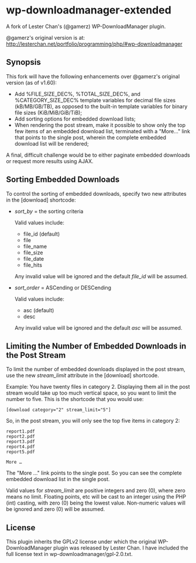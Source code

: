 wp-downloadmanager-extended
===========================

A fork of Lester Chan's (@gamerz) WP-DownloadManager plugin.

@gamerz's original version is at:
http://lesterchan.net/portfolio/programming/php/#wp-downloadmanager

Synopsis
--------

This fork will have the following enhancements over @gamerz's original
version (as of v1.60):

* Add %FILE\_SIZE\_DEC%, %TOTAL\_SIZE\_DEC%, and %CATEGORY\_SIZE\_DEC% template 
  variables for decimal file sizes (kB/MB/GB/TB), as opposed to the built-in
  template variables for binary file sizes (KiB/MiB/GiB/TiB);
* Add sorting options for embedded download lists;
* When rendering the post stream, make it possible to show only the top few
  items of an embedded download list, terminated with a "More…" link that
  points to the single post, wherein the complete embedded download list will
  be rendered;

A final, difficult challenge would be to either paginate embedded downloads or
request more results using AJAX.

Sorting Embedded Downloads
--------------------------

To control the sorting of embedded downloads, specify two new attributes in the
\[download\] shortcode:

* *sort_by* = the sorting criteria

  Valid values include:

    * file\_id (default)
    * file
    * file\_name
    * file\_size
    * file\_date
    * file\_hits

  Any invalid value will be ignored and the default *file_id* will be assumed.
* *sort_order* = ASCending or DESCending

  Valid values include:

    * asc (default)
    * desc

  Any invalid value will be ignored and the default *asc* will be assumed.

Limiting the Number of Embedded Downloads in the Post Stream
------------------------------------------------------------

To limit the number of embedded downloads displayed in the post stream, use the
new *stream_limit* attribute in the \[download\] shortcode.

Example:
  You have twenty files in category 2. Displaying them all in the post stream
  would take up too much vertical space, so you want to limit the number to
  five. This is the shortcode that you would use:

    [download category="2" stream_limit="5"]

  So, in the post stream, you will only see the top five items in category 2:

    report1.pdf
    report2.pdf
    report3.pdf
    report4.pdf
    report5.pdf

    More …

  The "More …" link points to the single post. So you can see the complete
  embedded download list in the single post.

Valid values for *stream_limit* are positive integers and zero (0), where zero
means no limit. Floating points, etc will be cast to an integer using the PHP
(int) casting, with zero (0) being the lowest value. Non-numeric values will be
ignored and zero (0) will be assumed.

License
-------

This plugin inherits the GPLv2 license under which the original
WP-DownloadManager plugin was released by Lester Chan. I have included the full
license text in wp-downloadmanager/gpl-2.0.txt.